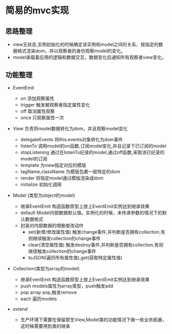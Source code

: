 # 简易的mvc实现

## 思路整理
 - view无状态,实例初始化的时候确定该实例和model之间的关系，按指定的数据格式渲染dom，并以观察者的身份观察model的变化。
 - model承载着应用的逻辑和数据交互，数据变化后通知所有观察者view变化。
 
## 功能整理
- EventEmit
	- on 添加观察属性
	- trigger 触发被观察者指定属性变化
	- off 取消属性观察
	- once 只观察属性一次
- View 负责将model数据转化为dom，并且观察model变化
	- delegateEvents 将this.events对象转化为dom事件
	- listenTo 调用model的on函数,订阅model变化,并且记录下已订阅的model
	- stopListening 通过在listenTo纪录的model,通过off函数,来取消已纪录的model的订阅
	- template 为view指定对应的模版
	- tagName,className 为模版包裹一层特定的dom
	- render 将指定model通过模版渲染成dom
	- initialize 初始化调用
- Model (类型为object的model)
	- 继承EventEmit 构造函数原型上放上EventEmit实例达到继承效果
	- default Model内部数据默认值。实例化的时候，未传递参数的情况下的默认数据格式
	- 封装对内部数据的增删查改动作
		-  set(新增/修改属性值) 触发change事件,并判断是否拥有collection,有则继续触发collection的change事件
		-  clear(清空属性值) 触发destroy事件,并判断是否拥有collection,有则继续触发collection的change事件
		-  toJSON(遍历所有属性值),get(获取特定属性值)
	
	
- Collection(类型为array的model)
	- 继承EventEmit 构造函数原型上放上EventEmit实例达到继承效果
	- push models属性为array类型，push触发add
	- pop array pop,触发remove
	- each 遍历models
- extend
	- 生产环境下需要在保留原生View,Model类的功能情况下做一些业务拓展，这时候需要用到类的继承




	
	
	